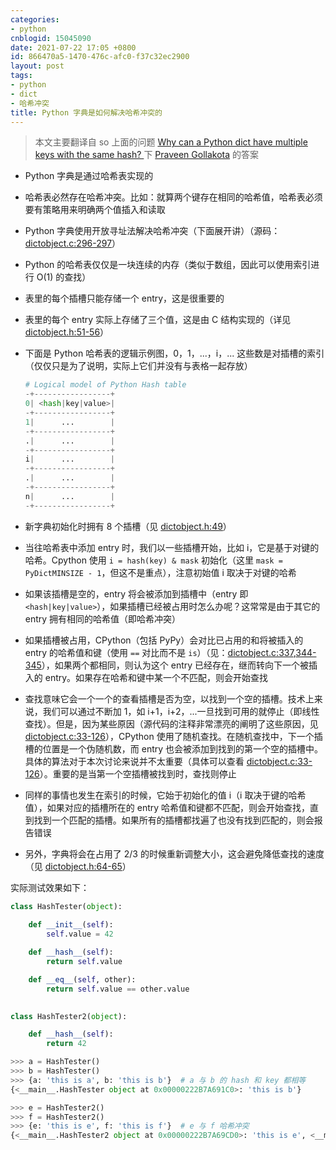 ```yaml
---
categories:
- python
cnblogid: 15045090
date: 2021-07-22 17:05 +0800
id: 866470a5-1470-476c-afc0-f37c32ec2900
layout: post
tags:
- python
- dict
- 哈希冲突
title: Python 字典是如何解决哈希冲突的
---
```


> 本文主要翻译自 so 上面的问题 [Why can a Python dict have multiple keys with the same hash? ](https://stackoverflow.com/questions/9010222/why-can-a-python-dict-have-multiple-keys-with-the-same-hash) 下 [Praveen Gollakota](https://stackoverflow.com/users/553995/praveen-gollakota) 的答案

- Python 字典是通过哈希表实现的

- 哈希表必然存在哈希冲突。比如：就算两个键存在相同的哈希值，哈希表必须要有策略用来明确两个值插入和读取

- Python 字典使用开放寻址法解决哈希冲突（下面展开讲）（源码：[dictobject.c:296-297](http://hg.python.org/cpython/file/52f68c95e025/Objects/dictobject.c#l296)）

- Python 的哈希表仅仅是一块连续的内存（类似于数组，因此可以使用索引进行 O(1) 的查找）

- 表里的每个插槽只能存储一个 entry，这是很重要的

- 表里的每个 entry 实际上存储了三个值，这是由 C 结构实现的（详见 [dictobject.h:51-56](http://hg.python.org/cpython/file/52f68c95e025/Include/dictobject.h#l51)）

- 下面是 Python 哈希表的逻辑示例图，0，1，...，i，... 这些数是对插槽的索引（仅仅只是为了说明，实际上它们并没有与表格一起存放）

  ```python
  # Logical model of Python Hash table
  -+-----------------+
  0| <hash|key|value>|
  -+-----------------+
  1|      ...        |
  -+-----------------+
  .|      ...        |
  -+-----------------+
  i|      ...        |
  -+-----------------+
  .|      ...        |
  -+-----------------+
  n|      ...        |
  -+-----------------+
  ```

- 新字典初始化时拥有 8 个插槽（见  [dictobject.h:49](http://hg.python.org/cpython/file/52f68c95e025/Include/dictobject.h#l49)）

- 当往哈希表中添加 entry 时，我们以一些插槽开始，比如 i，它是基于对键的哈希。Cpython 使用 `i = hash(key) & mask` 初始化（这里 `mask = PyDictMINSIZE - 1`，但这不是重点），注意初始值 i 取决于对键的哈希

- 如果该插槽是空的，entry 将会被添加到插槽中（entry 即 `<hash|key|value>`），如果插槽已经被占用时怎么办呢？这常常是由于其它的 entry 拥有相同的哈希值（即哈希冲突）

- 如果插槽被占用，CPython（包括 PyPy）会对比已占用的和将被插入的 entry 的哈希值和键（使用 `==` 对比而不是 `is`）（见：[dictobject.c:337](http://hg.python.org/cpython/file/52f68c95e025/Objects/dictobject.c#l337),[344-345](http://hg.python.org/cpython/file/52f68c95e025/Objects/dictobject.c#l344)），如果两个都相同，则认为这个 entry 已经存在，继而转向下一个被插入的 entry。如果存在哈希和键中某一个不匹配，则会开始查找

- 查找意味它会一个一个的查看插槽是否为空，以找到一个空的插槽。技术上来说，我们可以通过不断加 1，如 i+1，i+2，...一旦找到可用的就停止（即线性查找）。但是，因为某些原因（源代码的注释非常漂亮的阐明了这些原因，见 [dictobject.c:33-126](http://hg.python.org/cpython/file/52f68c95e025/Objects/dictobject.c#l33)），CPython 使用了随机查找。在随机查找中，下一个插槽的位置是一个伪随机数，而 entry 也会被添加到找到的第一个空的插槽中。具体的算法对于本次讨论来说并不太重要（具体可以查看  [dictobject.c:33-126](http://hg.python.org/cpython/file/52f68c95e025/Objects/dictobject.c#l33)）。重要的是当第一个空插槽被找到时，查找则停止

- 同样的事情也发生在索引的时候，它始于初始化的值 i（i 取决于键的哈希值），如果对应的插槽所在的 entry 哈希值和键都不匹配，则会开始查找，直到找到一个匹配的插槽。如果所有的插槽都找遍了也没有找到匹配的，则会报告错误

- 另外，字典将会在占用了 2/3 的时候重新调整大小，这会避免降低查找的速度（见 [dictobject.h:64-65](http://hg.python.org/cpython/file/52f68c95e025/Include/dictobject.h#l64)）



实际测试效果如下：

```python
class HashTester(object):
	
    def __init__(self):
        self.value = 42

    def __hash__(self):
        return self.value

    def __eq__(self, other):
        return self.value == other.value
    

class HashTester2(object):

    def __hash__(self):
        return 42
```

```python
>>> a = HashTester()
>>> b = HashTester()
>>> {a: 'this is a', b: 'this is b'}  # a 与 b 的 hash 和 key 都相等
{<__main__.HashTester object at 0x00000222B7A691C0>: 'this is b'}

>>> e = HashTester2()
>>> f = HashTester2()
>>> {e: 'this is e', f: 'this is f'}  # e 与 f 哈希冲突
{<__main__.HashTester2 object at 0x00000222B7A69CD0>: 'this is e', <__main__.HashTester2 object at 0x00000222B7A690A0>: 'this is f'}
```